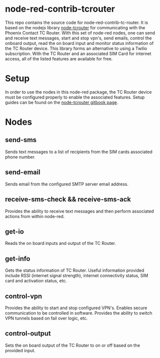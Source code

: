 # node-red-contrib-tcrouter

This repo contains the source code for node-red-contrib-tc-router.  It is based on the nodejs library [node-tcrouter](https://github.com/PhoenixContactUSA/node-tcrouter) for communicating with the Phoenix Contact TC Router.  With this set of node-red nodes, one can send and receive text messages, start and stop vpn's, send emails, control the onboard output, read the on board input and monitor status information of the TC Router device.  This library forms an alternative to using a Twilio subscription.  With the TC Router and an associated SIM Card for internet access, all of the listed features are available for free.

# Setup

In order to use the nodes in this node-red package, the TC Router device must be configured properly to enable the associated features.  Setup guides can be found on the [node-tcrouter gitbook page](https://zmink.gitbook.io/node-tcrouter/).

# Nodes

## send-sms

Sends text messages to a list of recipients from the SIM cards associated phone number.

## send-email

Sends email from the configured SMTP server email address.

## receive-sms-check && receive-sms-ack

Provides the ability to receive text messages and then perform associated actions from within node-red.

## get-io

Reads the on board inputs and output of the TC Router.

## get-info

Gets the status information of TC Router.  Useful information provided include RSSI (internet signal strength), internet connectivity status, SIM card and activation status, etc.

## control-vpn

Provides the ability to start and stop configured VPN's.  Enables secure communication to be controlled in software.  Provides the ability to switch VPN tunnels based on fail over logic, etc.

## control-output

Sets the on board output of the TC Router to on or off based on the provided input.